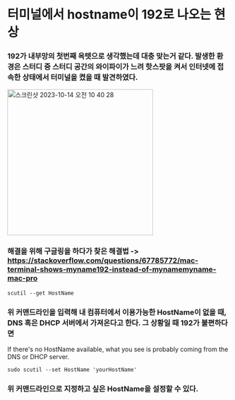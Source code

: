 # 터미널에서 hostname이 192로 나오는 현상
### 192가 내부망의 첫번째 옥텟으로 생각했는데 대충 맞는거 같다. 발생한 환경은 스터디 중 스터디 공간의 와이파이가 느려 핫스팟을 켜서 인터넷에 접속한 상태에서 터미널을 켰을 때 발견하였다.
<img width="330" alt="스크린샷 2023-10-14 오전 10 40 28" src="https://github.com/ParkSangBong/shiny-sniffle/assets/25292654/f20f5af4-d509-4533-b451-153970df3703">

### 해결을 위해 구글링을 하다가 찾은 해결법 -> https://stackoverflow.com/questions/67785772/mac-terminal-shows-myname192-instead-of-mynamemyname-mac-pro
```
scutil --get HostName
```
### 위 커맨드라인을 입력해 내 컴퓨터에서 이용가능한 HostName이 없을 때, DNS 혹은 DHCP 서버에서 가져온다고 한다. 그 상황일 때 192가 불편하다면 
If there's no HostName available, what you see is probably coming from the DNS or DHCP server.
```
sudo scutil --set HostName 'yourHostName'
```
### 위 커맨드라인으로 지정하고 싶은 HostName을 설정할 수 있다.
